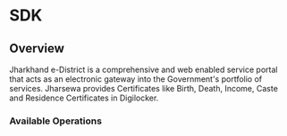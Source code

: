 # SDK

## Overview

Jharkhand e-District is a comprehensive and web enabled service portal that acts as an electronic gateway into the Government's portfolio of services. Jharsewa provides Certificates  like Birth, Death, Income, Caste and Residence Certificates in Digilocker.

### Available Operations

